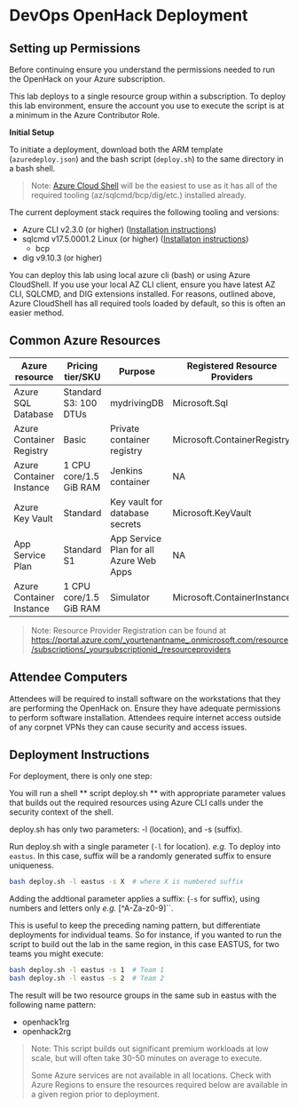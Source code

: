 # DevOps OpenHack Deployment

## Setting up Permissions

Before continuing ensure you understand the permissions needed to run the OpenHack on your Azure subscription.  

This lab deploys to a single resource group within a subscription.  To deploy this lab environment, ensure the account you use to execute the script is at a minimum in the Azure Contributor Role. 

**Initial Setup** 

To initiate a deployment, download both the ARM template (`azuredeploy.json`) and the bash script (`deploy.sh`) to the same directory in a bash shell.

> Note: [Azure Cloud Shell](https://docs.microsoft.com/azure/cloud-shell/overview) will be the easiest to use as it has all of the required tooling (az/sqlcmd/bcp/dig/etc.) installed already.

The current deployment stack requires the following tooling and versions:

- Azure CLI v2.3.0 (or higher) ([Installation instructions](https://docs.microsoft.com/en-us/cli/azure/install-azure-cli))
- sqlcmd v17.5.0001.2 Linux (or higher) ([Installaton instructions](https://docs.microsoft.com/en-us/sql/linux/sql-server-linux-setup-tools))
    - bcp
- dig v9.10.3 (or higher)

You can deploy this lab using local azure cli (bash) or using Azure CloudShell. If you use your local AZ CLI client, ensure you have latest AZ CLI, SQLCMD, and DIG extensions installed.  For reasons, outlined above, Azure CloudShell has all required tools loaded by default, so this is often an easier method. 

## Common Azure Resources 

| Azure resource           | Pricing tier/SKU       | Purpose                                 | Registered Resource Providers |
| ------------------------ | ---------------------- | --------------------------------------- | ----------------------------- |
| Azure SQL Database       | Standard S3: 100 DTUs  | mydrivingDB                             | Microsoft.Sql                 |
| Azure Container Registry | Basic                  | Private container registry              | Microsoft.ContainerRegistry   |
| Azure Container Instance | 1 CPU core/1.5 GiB RAM | Jenkins container                       | NA                            |
| Azure Key Vault          | Standard               | Key vault for database secrets          | Microsoft.KeyVault            |
| App Service Plan         | Standard S1            | App Service Plan for all Azure Web Apps | NA                            |
| Azure Container Instance | 1 CPU core/1.5 GiB RAM | Simulator                               | Microsoft.ContainerInstance   |

> Note:  Resource Provider Registration can be found at https://portal.azure.com/_yourtenantname_.onmicrosoft.com/resource/subscriptions/_yoursubscriptionid_/resourceproviders

## Attendee Computers

Attendees will be required to install software on the workstations that they are performing the OpenHack on. 
Ensure they have adequate permissions to perform software installation. 
Attendees require internet access outside of any corpnet VPNs they can cause security and access issues. 

## Deployment Instructions 

For deployment, there is only one step: 

You will run a shell ** script deploy.sh ** with appropriate parameter values that builds out the required resources using Azure CLI calls under the security context of the shell.  

deploy.sh has only two parameters: -l (location), and -s (suffix).   

Run deploy.sh with a single parameter (`-l` for location). *e.g.* To deploy into `eastus`.  In this case, suffix will be a randomly generated suffix to ensure uniqueness. 

```sh
bash deploy.sh -l eastus -s X  # where X is numbered suffix 

```
Adding the addtional parameter applies a suffix: (`-s` for suffix), using numbers and letters only *e.g.* [^A-Za-z0-9]``.

This is useful to keep the preceding naming pattern, but differentiate deployments for individual teams. So for instance, if you wanted to run the script to build out the lab in the same region, in this case EASTUS, for two teams you might execute:

```sh
bash deploy.sh -l eastus -s 1  # Team 1 
bash deploy.sh -l eastus -s 2  # Team 2
```

The result will be two resource groups in the same sub in eastus with the following name pattern:
 - openhack1rg
 - openhack2rg

> Note: This script builds out significant premium workloads at low scale, but will often take 30-50 minutes on average to execute. 
> 
> Some Azure services are not available in all locations.  Check with Azure Regions to ensure the resources required below are available in a given region prior to deployment.
